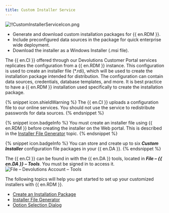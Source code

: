 ```yaml
---
title: Custom Installer Service
---
```


![!!CustomInstallerServiceIcon.png](https://webdevolutions.blob.core.windows.net/images/projects/custom-installer/logos/custom-installer-white-shadow.svg) 

* Generate and download custom installation packages for {{ en.RDM }}. 
* Include preconfigured data sources in the package for quick enterprise wide deployment. 
* Download the installer as a Windows Installer (.msi file). 


The {{ en.CI }} offered through our Devolutions Customer Portal services replicates the configuration from a {{ en.RDM }} instance. This configuration is used to create an installer file (*.rdi), which will be used to create the installation package intended for distribution. The configuration can contain data sources, credentials, database templates, and more. It is best practice to have a {{ en.RDM }} installation used specifically to create the installation package.  

{% snippet icon.shieldWarning %} 
The {{ en.CI }} uploads a configuration file to our online services. You should not use the service to redistribute passwords for data sources. 
{% endsnippet %}
 
{% snippet icon.badgeInfo %} 
You must create an installer file using {{ en.RDM }} before creating the installer on the Web portal. This is described in the [Installer File Generator](/rdm/windows/installation/client/custom-installer-service/installer-file-generator/) topic. 
{% endsnippet %}
 
{% snippet icon.badgeInfo %} 
You can store and create up to six ***Custom Installer*** configuration file packages in your {{ en.DA }}. 
{% endsnippet %}
 
The {{ en.CI }} can be found in with the {{ en.DA }} tools, located in ***File – {{ en.DA }} – Tools***. You must be signed in to access it.  
![File – Devolutions Account – Tools](https://webdevolutions.azureedge.net/docs/en/rdm/windows/clip11245.png) 

The following topics will help you get started to set up your customized installers with {{ en.RDM }}.  

* [Create an Installation Package](/rdm/windows/installation/client/custom-installer-service/custom-installer-manager/) 
* [Installer File Generator](/rdm/windows/installation/client/custom-installer-service/installer-file-generator/) 
* [Option Selection Dialog](/rdm/windows/installation/client/custom-installer-service/installer-file-generator/option-selection/) 

